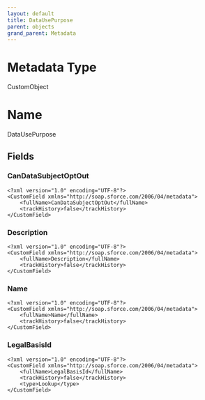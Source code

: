 ```yaml
---
layout: default
title: DataUsePurpose
parent: objects
grand_parent: Metadata
---
```

# Metadata Type
CustomObject

# Name
DataUsePurpose
## Fields
### CanDataSubjectOptOut

```
<?xml version="1.0" encoding="UTF-8"?>
<CustomField xmlns="http://soap.sforce.com/2006/04/metadata">
    <fullName>CanDataSubjectOptOut</fullName>
    <trackHistory>false</trackHistory>
</CustomField>
```
### Description

```
<?xml version="1.0" encoding="UTF-8"?>
<CustomField xmlns="http://soap.sforce.com/2006/04/metadata">
    <fullName>Description</fullName>
    <trackHistory>false</trackHistory>
</CustomField>
```
### Name

```
<?xml version="1.0" encoding="UTF-8"?>
<CustomField xmlns="http://soap.sforce.com/2006/04/metadata">
    <fullName>Name</fullName>
    <trackHistory>false</trackHistory>
</CustomField>
```
### LegalBasisId

```
<?xml version="1.0" encoding="UTF-8"?>
<CustomField xmlns="http://soap.sforce.com/2006/04/metadata">
    <fullName>LegalBasisId</fullName>
    <trackHistory>false</trackHistory>
    <type>Lookup</type>
</CustomField>
```
